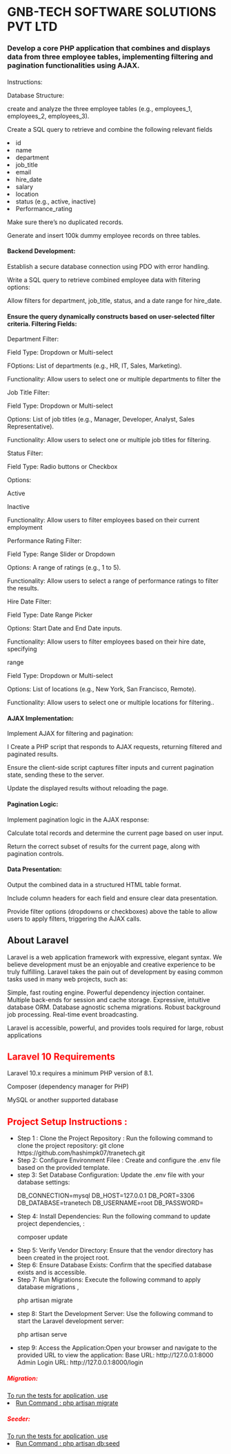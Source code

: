 # GNB-TECH SOFTWARE SOLUTIONS PVT LTD
  
<h3>  Develop a core PHP application that combines and displays data from three employee tables, implementing filtering and pagination functionalities using AJAX. </h3>
<h4>  </h3>Instructions:  </h4>
<p> Database Structure: </p> 

<p>create and analyze the three employee tables (e.g., employees_1, employees_2, employees_3). </p> 
<p>Create a SQL query to retrieve and combine the following relevant fields</p>
<p></p><ui>
  <li>id</li>
  <li>name</li>
  <li>department</li>
  <li>job_title</li>
  <li>email</li>
  <li>hire_date</li>
  <li>salary</li>
  <li>location</li>
  <li>status (e.g., active, inactive)</li>
  <li> Performance_rating</li>
</ui></p>

<p>Make sure there’s no duplicated records.</p>
<p>Generate and insert 100k dummy employee records on three tables.</p> 
<h4>  Backend Development: </h4>
<p>Establish a secure database connection using PDO with error handling.</p> 
<p>Write a SQL query to retrieve combined employee data with filtering options:</p> 
<p>Allow filters for department, job_title, status, and a date range for
hire_date.</p> 
<h4>  Ensure the query dynamically constructs based on user-selected filter criteria.
Filtering Fields: </h4>
<p>Department Filter:</p>
<p>Field Type: Dropdown or Multi-select</p>
<p>FOptions: List of departments (e.g., HR, IT, Sales, Marketing).</p>
<p>Functionality: Allow users to select one or multiple departments to filter the
<p>Job Title Filter:</p>
<p>Field Type: Dropdown or Multi-select</p>
<p>Options: List of job titles (e.g., Manager, Developer, Analyst, Sales
Representative).</p>
<p>Functionality: Allow users to select one or multiple job titles for filtering.</p>
<p>Status Filter:</p>
<p>Field Type: Radio buttons or Checkbox</p>
<p>Options:</p>
<p>Active</p>
<p>Inactive</p>
<p>Functionality: Allow users to filter employees based on their current employment
<p>Performance Rating Filter:</p>
<p>Field Type: Range Slider or Dropdown</p>
<p>Options: A range of ratings (e.g., 1 to 5).</p>
<p>Functionality: Allow users to select a range of performance ratings to filter the
results.</p>
<p>Hire Date Filter:</p>
<p>Field Type: Date Range Picker</p>
<p>Options: Start Date and End Date inputs.</p>
<p>Functionality: Allow users to filter employees based on their hire date, specifying</p>
<p>range</p>
<p>Field Type: Dropdown or Multi-select</p>
<p>Options: List of locations (e.g., New York, San Francisco, Remote).</p>
<p>Functionality: Allow users to select one or multiple locations for filtering..</p>
<h4> AJAX Implementation:</h4>
<p>Implement AJAX for filtering and pagination:</p>
<p>I Create a PHP script that responds to AJAX requests, returning filtered and
paginated results.</p>
<p>Ensure the client-side script captures filter inputs and current pagination
state, sending these to the server.</p>
<p>Update the displayed results without reloading the page.</p>
<h4>Pagination Logic:</h4> 
<p>Implement pagination logic in the AJAX response:</p> 
<p>Calculate total records and determine the current page based on user
input.</p>
<p>Return the correct subset of results for the current page, along with
pagination controls.</p> 
<h4>Data Presentation:</h4> 
<p>Output the combined data in a structured HTML table format.</p> 
<p> Include column headers for each field and ensure clear data presentation.</p>
<p>Provide filter options (dropdowns or checkboxes) above the table to allow users
to apply filters, triggering the AJAX calls.</p> 

<h2 style="font-weight: bold";>About Laravel</h2>
<p>Laravel is a web application framework with expressive, elegant syntax. We believe development must be an enjoyable and creative experience to be truly fulfilling. Laravel takes the pain out of development by easing common tasks used in many web projects, such as:
</p>
<p>Simple, fast routing engine.
Powerful dependency injection container.
Multiple back-ends for session and cache storage.
Expressive, intuitive database ORM.
Database agnostic schema migrations.
Robust background job processing.
Real-time event broadcasting.</p>
<p>Laravel is accessible, powerful, and provides tools required for large, robust applications</p>

<h2 style="color:red">Laravel 10 Requirements</h2>
<p>Laravel 10.x requires a minimum PHP version of 8.1. </p>
<p>Composer (dependency manager for PHP)</p>
<p>MySQL or another supported database</p>

<h2 style="color:red">Project Setup Instructions : </h2>
<ul>
    <li>Step 1 : Clone the Project Repository : Run the following command to clone the project repository:
                git clone https://github.com/hashimpk07/tranetech.git </li>
    <li>Step 2: Configure Environment Filee :  Create and configure the .env file based on the provided template. </li>
    <li>step 3: Set Database Configuration: Update the .env file with your database settings:  
                <p>DB_CONNECTION=mysql
                    DB_HOST=127.0.0.1
                    DB_PORT=3306
                    DB_DATABASE=tranetech
                    DB_USERNAME=root
                    DB_PASSWORD=
                </p>       
    </li>
    <li>Step 4: Install Dependencies:  Run the following command to update project dependencies, :
            <p> composer update </p>
    </li>
    <li>Step 5: Verify Vendor Directory: Ensure that the vendor directory has been created in the project root. </li>
    <li>Step 6: Ensure Database Exists: Confirm that the specified database exists and is accessible. </li>
    <li>Step 7: Run Migrations: Execute the following command to apply database migrations , <p> php artisan migrate </p>    </li>
    <li>step 8: Start the Development Server: Use the following command to start the Laravel development server:  <p> php artisan serve </p> </li>
    <li>step 9: Access the Application:Open your browser and navigate to the provided URL to view the application:
    Base URL: http://127.0.0.1:8000
    Admin Login URL: http://127.0.0.1:8000/login </li>
</ul>
<h5 style="color:red">Migration: </h5>
<u>To run the tests for application, use
  <li>Run Command :  php artisan migrate  </li>
</u>
<h5 style="color:red">Seeder: </h5>
<u>To run the tests for application, use
  <li>Run Command :  php artisan db:seed  </li>
</u>
